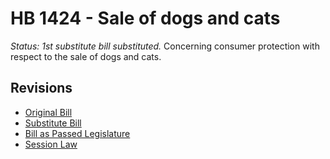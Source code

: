# HB 1424 - Sale of dogs and cats
*Status: 1st substitute bill substituted.*
Concerning consumer protection with respect to the sale of dogs and cats.

## Revisions
* [Original Bill](1/)
* [Substitute Bill](S/)
* [Bill as Passed Legislature](S.PL/)
* [Session Law](S.SL/)